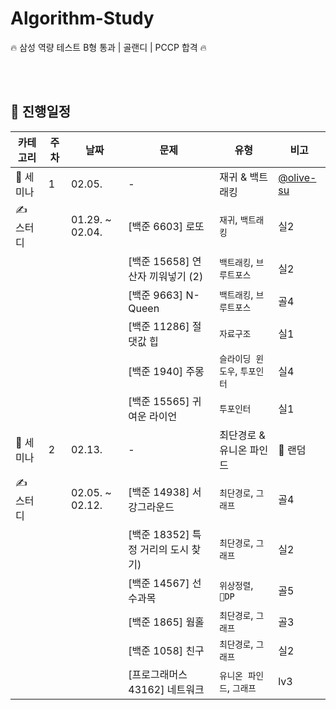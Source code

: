 # Algorithm-Study
🔥 삼성 역량 테스트 B형 통과 | 골랜디 | PCCP 합격 🔥


<br>
<br>

## 📆 진행일정

| 카테고리 | 주차 | 날짜 | 문제 | 유형 | 비고 |
| --- | --- | --- | --- | --- | --- |
| 🎤 세미나 | 1 | 02.05. | - | 재귀 & 백트래킹 | [@olive-su](https://github.com/olive-su) |
| ✍️ 스터디 |   | 01.29. ~ 02.04. | [백준 6603] 로또 | `재귀`, `백트래킹` | 실2 |
|  |   |  | [백준 15658] 연산자 끼워넣기 (2) | `백트래킹`, `브루트포스` | 실2 |
|  |   |  | [백준 9663] N-Queen | `백트래킹`, `브루트포스` | 골4 |
|  |   |  | [백준 11286] 절댓값 힙 | `자료구조` | 실1 |
|  |   |  | [백준 1940] 주몽 | `슬라이딩 윈도우`, `투포인터` | 실4 |
|  |   |  | [백준 15565] 귀여운 라이언 | `투포인터` | 실1 |
| 🎤 세미나 | 2 | 02.13. | - | 최단경로 & 유니온 파인드 | 👤 랜덤 |
| ✍️ 스터디 |   | 02.05. ~ 02.12. | [백준 14938] 서강그라운드 | `최단경로`, `그래프` | 골4 |
|  |   |  | [백준 18352] 특정 거리의 도시 찾기) | `최단경로`, `그래프` | 실2 |
|  |   |  | [백준 14567] 선수과목 | `위상정렬`, `DP` | 골5 |
|  |   |  | [백준 1865] 웜홀 | `최단경로`, `그래프` | 골3 |
|  |   |  | [백준 1058] 친구 | `최단경로`, `그래프` | 실2 |
|  |   |  | [프로그래머스 43162] 네트워크 | `유니온 파인드`, `그래프` | lv3 |


<br>
<br>
